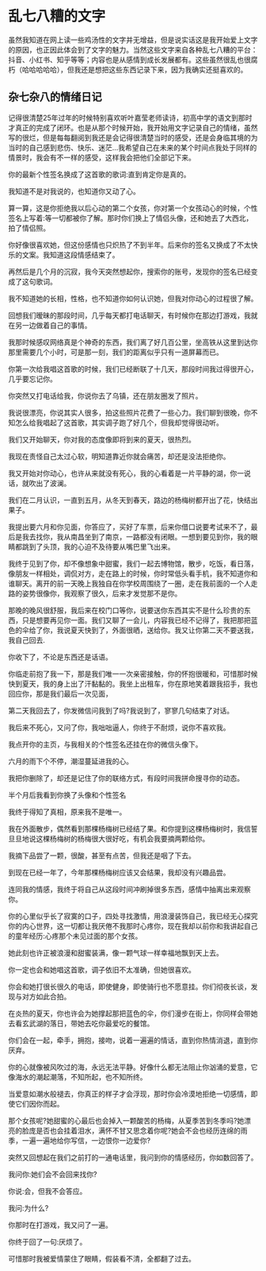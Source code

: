 # 乱七八糟的文字

虽然我知道在网上读一些鸡汤性的文字并无增益，但是说实话这是我开始爱上文字的原因，也正因此体会到了文字的魅力。当然这些文字来自各种乱七八糟的平台：抖音、小红书、知乎等等；内容也是从感情到成长发展都有。这些虽然很乱也很腐朽（哈哈哈哈哈），但我还是想把这些东西记录下来，因为我确实还挺喜欢的。

## 杂七杂八的情绪日记

记得很清楚25年过年的时候特别喜欢听叶嘉莹老师读诗，初高中学的语文到那时才真正的完成了闭环。也是从那个时候开始，我开始用文字记录自己的情绪，虽然写的很烂，但是每每翻阅到我还是会记得很清楚当时的感受，还是会身临其境的为当时的自己感到悲伤、快乐、迷茫...我希望自己在未来的某个时间点我处于同样的情景时，我会有不一样的感受，这样我会把他们全部记下来。


你的最新个性签名换成了这首歌的歌词:直到肯定你是真的。

我知道不是对我说的，也知道你又动了心。  

算一算，这是你拒绝我以后心动的第二个女孩，你对第一个女孩动心的时候，个性签名上写着:等一切都被你了解。那时你们换上了情侣头像，还和她去了大西北，拍了情侣照。  

你好像很喜欢她，但这份感情也只炽热了不到半年。后来你的签名又换成了不太快乐的文案。我知道这段情感结束了。

再然后是几个月的沉寂，我今天突然想起你，搜索你的账号，发现你的签名已经变成了这句歌词。

我不知道她的长相，性格，也不知道你如何认识她，但我对你动心的过程很了解。

回想我们暧昧的那段时间，几乎每天都打电话聊天，有时候你在那边打游戏，我就在另一边做着自己的事情。

我那时候感叹网络真是个神奇的东西，我们离了好几百公里，坐高铁从这里到达你那里需要几个小时，可是那一刻，我们的距离似乎只有一道屏幕而已。

你第一次给我唱这首歌的时候，我们已经断联了十几天，那段时间我过得很开心，几乎要忘记你。

你突然又打电话给我，你说你去了乌镇，还在朋友圈发了照片。

我说很漂亮，你说其实人很多，拍这些照片花费了一些心力。我们聊到很晚，你不知怎么给我唱起了这首歌，其实调子跑了好几个，但我却觉得很动听。

我们又开始聊天，你对我的态度像即将到来的夏天，很热烈。

我现在责怪自己太过心软，明知道靠近你就会痛苦，却还是没法拒绝你。

我又开始对你动心，也许从来就没有死心，我的心看着是一片平静的湖，你一说话，就吹出了波澜。

我们在二月认识，一直到五月，从冬天到春天，路边的杨梅树都开出了花，快结出果子。

我提出要六月和你见面，你答应了，买好了车票，后来你借口说要考试来不了，最后是我去找你，我从南昌坐到了南京，一路都没有闭眼。一想到要见到你，我的眼睛都跳到了头顶，我的心迫不及待要从嘴巴里飞出来。

我终于见到了你，却不像想象中甜蜜，我们一起去博物馆，散步，吃饭，看日落，像朋友一样相处，调侃对方，走在路上的时候，你时常低头看手机，我不知道你和谁聊天。离开的前一天晚上我独自在你学校周围绕了一圈，走在我前面的一个人走路的姿势很像你，我观察了很久，后来才发觉那不是你。

那晚的晚风很舒服，我后来在校门口等你，说要送你东西其实不是什么珍贵的东西，只是想要再见你一面。我们又聊了一会儿，内容我已经不记得了，我把那把蓝色的伞给了你，我说夏天快到了，外面很晒，送给你。我又让你第二天不要送我，我自己回去.

你收下了，不论是东西还是话语。

你临走前抱了我一下，那是我们唯一一次亲密接触，你的怀抱很暖和，可惜那时候快到夏天，我的身上出了汗黏黏的。我坐上出租车，你在原地笑着跟我招手，我也回应你，那是我们最后一次见面，

第二天我回去了，你发微信问我到了吗?我说到了，寥寥几句结束了对话。

我后来不死心，又问了你，我咄咄逼人，你终于不耐烦，说你不喜欢我。

我点开你的主页，与我相关的个性签名还挂在你的微信头像下。

六月的雨下个不停，潮湿蔓延进我的心。

我把你删除了，却还是记住了你的联络方式，有段时间我拼命搜寻你的动态。

半个月后我看到你换了头像和个性签名

我终于得知了真相，原来我不是唯一。

我在外面散步，偶然看到那棵杨梅树已经结了果。和你提到这棵杨梅树时，我信誓旦旦地说这棵杨梅树的杨梅很大很好吃，有机会我要摘两颗给你。

我摘下品尝了一颗，很酸，甚至有点苦，但我还是咽了下去。

到现在已经一年了，今年那棵杨梅树应该又会结果，我却没有兴趣品尝。

连同我的情感，我终于将自己从这段时间冲刷掉很多东西，感情中抽离出来观察你。

你的心里似乎长了寂寞的口子，四处寻找激情，用浪漫装饰自己，我已经无心探究你的内心世界，这一切都让我厌倦不我那时心疼你，现在我却以前你和我讲起自己的童年经历:心疼那个未见过面的那个女孩。

她此刻也许正被浪漫和甜蜜装满，像一颗气球一样幸福地飘到天上去。

你一定也会和她唱这首歌，调子依旧不太准确，但她很喜欢。

你会和她打很长很久的电话，即使健身，即使骑行也不愿意挂。你们彻夜长谈，发现与对方如此合拍。

在炎热的夏天，你也许会为她撑起那把蓝色的伞，你们漫步在街上，你同样会带她去看玄武湖的落日，带她去吃你最爱吃的餐馆。

你们会在一起，牵手，拥抱，接吻，说着一遍遍的情话，直到你热情消退，直到你厌弃。

你的心就像被风吹过的海，永远无法平静。好像什么都无法阻止你汹涌的爱意，它像海水的潮起潮落，不知所起，也不知所终。

当爱意如潮水般褪去，你真正的样子才会浮现，那时你会冷漠地拒绝一切感情，即使它们因你而起。

那个女孩呢?她甜蜜的心最后也会掉入一颗酸苦的杨梅，从夏季苦到冬季吗?她漂亮的脸庞是否也会挂着泪水，满怀不甘又思念着你呢?她会不会也经历连绵的雨季，一遍一遍地给你写信，一边恨你一边爱你?

突然又回想起在我们之前打的一通电话里，我问到你的情感经历，你如数回答了。

我问你:她们会不会回来找你?

你说:会，但我不会答应。

我问:为什么?

你那时在打游戏，我又问了一遍。

你终于回了一句:厌烦了。

可惜那时我被爱情蒙住了眼睛，假装看不清，全都翻了过去。

